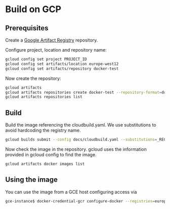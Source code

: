 # Build on GCP

## Prerequisites

Create a [Google Artifact Registry](https://cloud.google.com/artifact-registry/docs/quickstart) repository.

Configure project, location and repository name:

```bash
gcloud config set project PROJECT_ID
gcloud config set artifacts/location europe-west12
gcloud config set artifacts/repository docker-test
```

Now create the repository:

```bash
gcloud artifacts
gcloud artifacts repositories create docker-test --repository-format=docker
gcloud artifacts repositories list
```

## Build

Build the image referencing the cloudbuild.yaml.
We use substitutions to avoid hardcoding the registry name.

```bash
gcloud builds submit --config docs/cloudbuild.yaml --substitutions=_REGISTRY_ID=docker-test .
```

Now check the image in the repository. gcloud
uses the information provided in gcloud config to find the image.

```bash
gcloud artifacts docker images list
```

## Using the image

You can use the image from a GCE host configuring access via

```bash
gce-instance$ docker-credential-gcr configure-docker --registries=europe-west12-docker.pkg.dev
```
